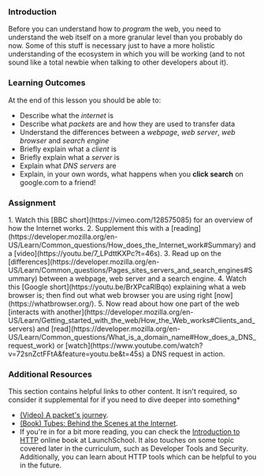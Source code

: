 ### Introduction
Before you can understand how to *program* the web, you need to understand the web itself on a more granular level than you probably do now.  Some of this stuff is necessary just to have a more holistic understanding of the ecosystem in which you will be working (and to not sound like a total newbie when talking to other developers about it).

### Learning Outcomes
At the end of this lesson you should be able to:

* Describe what the *internet* is
* Describe what *packets* are and how they are used to transfer data
* Understand the differences between a *webpage*, *web server*, *web browser* and *search engine*
* Briefly explain what a *client* is
* Briefly explain what a *server* is
* Explain what *DNS servers* are
* Explain, in your own words, what happens when you **click search** on google.com to a friend!

### Assignment

<div class="lesson-content__panel" markdown="1">
  1. Watch this [BBC short](https://vimeo.com/128575085)  for an overview of how the Internet works.
  2. Supplement this with a [reading](https://developer.mozilla.org/en-US/Learn/Common_questions/How_does_the_Internet_work#Summary) and a [video](https://youtu.be/7_LPdttKXPc?t=46s).
  3. Read up on the [differences](https://developer.mozilla.org/en-US/Learn/Common_questions/Pages_sites_servers_and_search_engines#Summary) between a webpage, web server and a search engine.
  4. Watch this [Google short](https://youtu.be/BrXPcaRlBqo) explaining what a web browser is; then find out what web browser you are using right [now](https://whatbrowser.org/).
  5. Now read about how one part of the web [interacts with another](https://developer.mozilla.org/en-US/Learn/Getting_started_with_the_web/How_the_Web_works#Clients_and_servers) and [read](https://developer.mozilla.org/en-US/Learn/Common_questions/What_is_a_domain_name#How_does_a_DNS_request_work) or [watch](https://www.youtube.com/watch?v=72snZctFFtA&feature=youtu.be&t=45s) a DNS request in action.
</div>

### Additional Resources
This section contains helpful links to other content. It isn't required, so consider it supplemental for if you need to dive deeper into something*

* [(Video) A packet's journey](https://www.youtube.com/watch?v=ewrBalT_eBM&feature).
* [(Book) Tubes: Behind the Scenes at the Internet](https://www.amazon.co.uk/dp/B007TB5SKA/ref=dp-kindle-redirect?_encoding=UTF8&btkr=1).
* If you're in for a bit more reading, you can check the [Introduction to HTTP](https://launchschool.com/books/http) online book at LaunchSchool. It also touches on some topic covered later in the curriculum, such as Developer Tools and Security. Additionally, you can learn about HTTP tools which can be helpful to you in the future.
